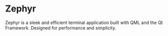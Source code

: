 # Zephyr
Zephyr is a sleek and efficient terminal application built with QML and the Qt Framework. Designed for performance and simplicity.
